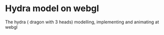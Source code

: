 # Hydra model on webgl
The hydra ( dragon with 3 heads) modelling, implementing and animating at webgl
